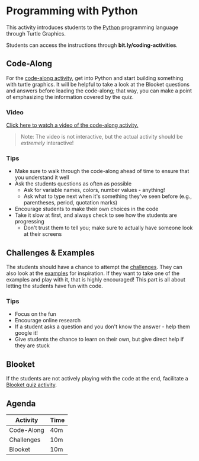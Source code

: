 # Programming with Python
This activity introduces students to the [Python](https://www.python.org/) programming language through Turtle Graphics.

Students can access the instructions through **bit.ly/coding-activities**.

## Code-Along
For the [code-along activity](TurtleCodeAlong.md), get into Python and start building something with turtle graphics. It will be helpful to take a look at the Blooket questions and answers before leading the code-along; that way, you can make a point of emphasizing the information covered by the quiz.

### Video
[Click here to watch a video of the code-along activity.](https://www.youtube.com/watch?v=TpRnlfyHjiA)

>Note: The video is not interactive, but the actual activity should be _extremely_ interactive!

### Tips
- Make sure to walk through the code-along ahead of time to ensure that you understand it well
- Ask the students questions as often as possible
    - Ask for variable names, colors, number values - anything!
    - Ask what to type next when it's something they've seen before (e.g., parentheses, period, quotation marks)
- Encourage students to make their own choices in the code
- Take it slow at first, and always check to see how the students are progressing
    - Don't trust them to tell you; make sure to actually have someone look at their screens

## Challenges & Examples
The students should have a chance to attempt the [challenges](TurtleChallenges.md). They can also look at the [examples](TurtleExamples.md) for inspiration. If they want to take one of the examples and play with it, that is highly encouraged! This part is all about letting the students have fun with code.

### Tips
- Focus on the fun
- Encourage online research
- If a student asks a question and you don't know the answer - help them google it!
- Give students the chance to learn on their own, but give direct help if they are stuck

## Blooket
If the students are not actively playing with the code at the end, facilitate a [Blooket quiz activity](https://dashboard.blooket.com/set/6411d319d61ef3b555495ea5).

## Agenda

| Activity | Time |
|-|-|
| Code-Along | 40m |
| Challenges | 10m |
| Blooket | 10m |
